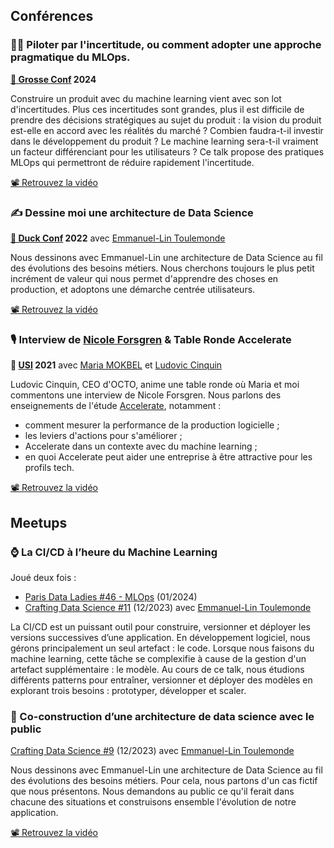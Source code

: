 ## Conférences 

### 👩‍✈️ Piloter par l'incertitude, ou comment adopter une approche pragmatique du MLOps.

**[🐼 Grosse Conf](https://www.lagrosseconf.com/) 2024**

Construire un produit avec du machine learning vient avec son lot d'incertitudes.
Plus ces incertitudes sont grandes, plus il est difficile de prendre des décisions stratégiques au sujet du produit :
la vision du produit est-elle en accord avec les réalités du marché ?
Combien faudra-t-il investir dans le développement du produit ?
Le machine learning sera-t-il vraiment un facteur différenciant pour les utilisateurs ?
Ce talk propose des pratiques MLOps qui permettront de réduire rapidement l'incertitude.

[📽 Retrouvez la vidéo](https://www.youtube.com/watch?v=wnextp_2I4w)

### ✍ Dessine moi une architecture de Data Science

**[🦆 Duck Conf](https://www.laduckconf.com/) 2022**
avec [Emmanuel-Lin Toulemonde](https://www.linkedin.com/in/emmanuel-lin-toulemonde-271a5742/)

Nous dessinons avec Emmanuel-Lin une architecture de Data Science au fil des évolutions des besoins métiers.
Nous cherchons toujours le plus petit incrément de valeur qui nous permet d'apprendre des choses en production,
et adoptons une démarche centrée utilisateurs.

[📽 Retrouvez la vidéo](https://www.youtube.com/watch?v=7jyyBaV8jjI)

### 🎙 Interview de [Nicole Forsgren](https://nicolefv.com/) & Table Ronde Accelerate

**🎤 [USI](https://usievents.com/) 2021**
avec [Maria MOKBEL](https://www.linkedin.com/in/maria-mokbel-b4590512a/) et [Ludovic Cinquin](https://www.linkedin.com/in/ludoviccinquin/)

Ludovic Cinquin, CEO d'OCTO, anime une table ronde où Maria et moi commentons une interview de Nicole Forsgren.
Nous parlons des enseignements de l'étude [Accelerate](https://learning.oreilly.com/library/view/accelerate/9781457191435/), notamment :
- comment mesurer la performance de la production logicielle ;
- les leviers d'actions pour s'améliorer ;
- Accelerate dans un contexte avec du machine learning ;
- en quoi Accelerate peut aider une entreprise à être attractive pour les profils tech.

[📽 Retrouvez la vidéo](https://www.youtube.com/watch?v=W_UEuDrMNQU)

## Meetups

### ⌚ La CI/CD à l’heure du Machine Learning

Joué deux fois :
- [Paris Data Ladies #46 - MLOps](https://www.meetup.com/fr-FR/paris-dataladies/events/298052659/) (01/2024)
- [Crafting Data Science #11](https://www.meetup.com/fr-FR/crafting-datascience/events/297496877/) (12/2023) 
avec [Emmanuel-Lin Toulemonde](https://www.linkedin.com/in/emmanuel-lin-toulemonde-271a5742/)

La CI/CD est un puissant outil pour construire, versionner et déployer les versions successives d’une application.
En développement logiciel, nous gérons principalement un seul artefact : le code.
Lorsque nous faisons du machine learning, cette tâche se complexifie à cause de la gestion d'un artefact supplémentaire : le modèle.
Au cours de ce talk, nous étudions différents patterns pour entraîner,
versionner et déployer des modèles en explorant trois besoins : prototyper, développer et scaler.

### 📐 Co-construction d’une architecture de data science avec le public

[Crafting Data Science #9](https://www.meetup.com/fr-FR/crafting-datascience/events/289540895/) (12/2023) 
avec [Emmanuel-Lin Toulemonde](https://www.linkedin.com/in/emmanuel-lin-toulemonde-271a5742/)

Nous dessinons avec Emmanuel-Lin une architecture de Data Science au fil des évolutions des besoins métiers.
Pour cela, nous partons d'un cas fictif que nous présentons.
Nous demandons au public ce qu'il ferait dans chacune des situations et construisons ensemble l'évolution de notre application.

[📽 Retrouvez la vidéo](https://www.youtube.com/watch?v=F7u3lCohVcQ)




